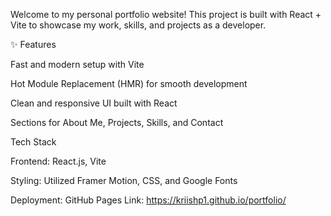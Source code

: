 Welcome to my personal portfolio website!
This project is built with React + Vite to showcase my work, skills, and projects as a developer.

✨ Features

Fast and modern setup with Vite

Hot Module Replacement (HMR) for smooth development

Clean and responsive UI built with React

Sections for About Me, Projects, Skills, and Contact

Tech Stack

Frontend: React.js, Vite

Styling: Utilized Framer Motion, CSS, and Google Fonts

Deployment: GitHub Pages
Link: https://kriishp1.github.io/portfolio/



